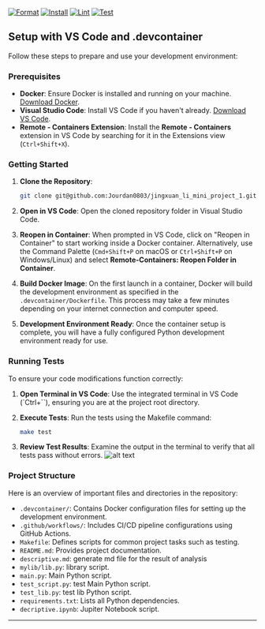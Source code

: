 [![Format](https://github.com/nogibjj/jingxuan_li_mini_project_1/actions/workflows/format.yml/badge.svg)](https://github.com/nogibjj/jingxuan_li_mini_project_1/actions/workflows/format.yml)
[![Install](https://github.com/nogibjj/jingxuan_li_mini_project_1/actions/workflows/install.yml/badge.svg)](https://github.com/nogibjj/jingxuan_li_mini_project_1/actions/workflows/install.yml)
[![Lint](https://github.com/nogibjj/jingxuan_li_mini_project_1/actions/workflows/lint.yml/badge.svg)](https://github.com/nogibjj/jingxuan_li_mini_project_1/actions/workflows/lint.yml)
[![Test](https://github.com/nogibjj/jingxuan_li_mini_project_1/actions/workflows/test.yml/badge.svg)](https://github.com/nogibjj/jingxuan_li_mini_project_1/actions/workflows/test.yml)


## Setup with VS Code and .devcontainer

Follow these steps to prepare and use your development environment:

### Prerequisites

- **Docker**: Ensure Docker is installed and running on your machine. [Download Docker](https://docs.docker.com/get-docker/).
- **Visual Studio Code**: Install VS Code if you haven't already. [Download VS Code](https://code.visualstudio.com/Download).
- **Remote - Containers Extension**: Install the **Remote - Containers** extension in VS Code by searching for it in the Extensions view (`Ctrl+Shift+X`).

### Getting Started

1. **Clone the Repository**:
   ```bash
   git clone git@github.com:Jourdan0803/jingxuan_li_mini_project_1.git
   ```

2. **Open in VS Code**:
   Open the cloned repository folder in Visual Studio Code.

3. **Reopen in Container**:
   When prompted in VS Code, click on "Reopen in Container" to start working inside a Docker container. Alternatively, use the Command Palette (`Cmd+Shift+P` on macOS or `Ctrl+Shift+P` on Windows/Linux) and select **Remote-Containers: Reopen Folder in Container**.

4. **Build Docker Image**:
   On the first launch in a container, Docker will build the development environment as specified in the `.devcontainer/Dockerfile`. This process may take a few minutes depending on your internet connection and computer speed.

5. **Development Environment Ready**:
   Once the container setup is complete, you will have a fully configured Python development environment ready for use.


### Running Tests

To ensure your code modifications function correctly:

1. **Open Terminal in VS Code**:
   Use the integrated terminal in VS Code (`Ctrl+``), ensuring you are at the project root directory.

2. **Execute Tests**:
   Run the tests using the Makefile command:
   ```bash
   make test
   ```

3. **Review Test Results**:
   Examine the output in the terminal to verify that all tests pass without errors.
![alt text](2.jpeg)


### Project Structure

Here is an overview of important files and directories in the repository:

- `.devcontainer/`: Contains Docker configuration files for setting up the development environment.
- `.github/workflows/`: Includes CI/CD pipeline configurations using GitHub Actions.
- `Makefile`: Defines scripts for common project tasks such as testing.
- `README.md`: Provides project documentation.
- `descriptive.md`: generate md file for the result of analysis
- `mylib/lib.py`: library script.
- `main.py`: Main Python script.
- `test_script.py`: test Main Python script.
- `test_lib.py`: test lib Python script.
- `requirements.txt`: Lists all Python dependencies.
- `decriptive.ipynb`: Jupiter Notebook script.

---
